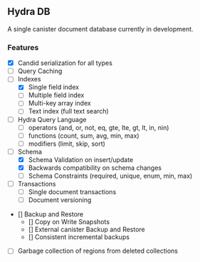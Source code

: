 ## Hydra DB

A single canister document database currently in development.

### Features

- [x] Candid serialization for all types
- [ ] Query Caching
- [ ] Indexes
  - [x] Single field index
  - [ ] Multiple field index
  - [ ] Multi-key array index
  - [ ] Text index (full text search)
- [ ] Hydra Query Language
  - [ ] operators (and, or, not, eq, gte, lte, gt, lt, in, nin)
  - [ ] functions (count, sum, avg, min, max)
  - [ ] modifiers (limit, skip, sort)
- [ ] Schema 
  - [x] Schema Validation on insert/update
  - [x] Backwards compatibility on schema changes
  - [ ] Schema Constraints (required, unique, enum, min, max)
- [ ] Transactions
  - [ ] Single document transactions
  - [ ] Document versioning
- [] Backup and Restore
  - [] Copy on Write Snapshots
  - [] External canister Backup and Restore
  - [] Consistent incremental backups
- [ ] Garbage collection of regions from deleted collections